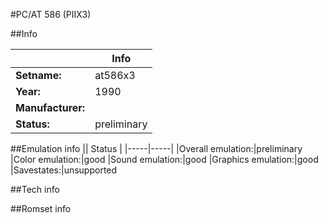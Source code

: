 #PC/AT 586 (PIIX3)

##Info

||Info|
|-----|-----|
|**Setname:**|at586x3
|**Year:**|1990
|**Manufacturer:**|<generic>
|**Status:**|preliminary

##Emulation info
|| Status |
|-----|-----|
|Overall emulation:|preliminary
|Color emulation:|good
|Sound emulation:|good
|Graphics emulation:|good
|Savestates:|unsupported

##Tech info

##Romset info

<!--- START OF EDITED COMMENT DO NOT TOUCH TEXT ABOVE-->

